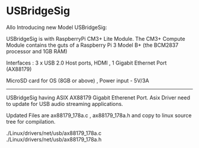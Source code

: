 # USBridgeSig


Allo Introducing new Model USBridgeSig:

USBridgeSig is with RaspberryPi CM3+ Lite Module. The CM3+ Compute Module contains the guts of a Raspberry Pi 3 Model B+ (the BCM2837 processor and 1GB RAM)

Interfaces : 3 x USB 2.0 Host ports, HDMI , 1 Gigabit Ethernet Port (AX88179)

MicroSD card for OS (8GB or above) , Power input - 5V/3A


******************************************************

USBridgeSig having ASIX AX88179 Gigabit Etherenet Port. Asix Driver need to update  for USB audio streaming applications.

Updated Files are ax88179_178a.c , ax88179_178a.h and copy to linux source tree for compilation.

./Linux/drivers/net/usb/ax88179_178a.c
./Linux/drivers/net/usb/ax88179_178a.h

